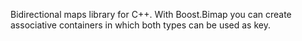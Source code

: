Bidirectional maps library for C++. With Boost.Bimap you can create associative containers in which both types can be used as key.
